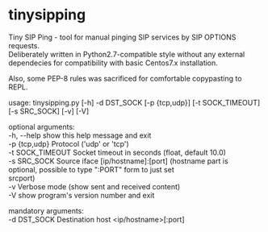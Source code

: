 # tinysipping
Tiny SIP Ping - tool for manual pinging SIP services by SIP OPTIONS requests.  
Deliberately written in Python2.7-compatible style without any external dependecies
for compatibility with basic Centos7.x installation.    
  
Also, some PEP-8 rules was sacrificed for comfortable copypasting to REPL.


  usage: tinysipping.py [-h] -d DST_SOCK [-p {tcp,udp}] [-t SOCK_TIMEOUT]
                      [-s SRC_SOCK] [-v] [-V]  

  optional arguments:  
    -h, --help       show this help message and exit  
    -p {tcp,udp}     Protocol ('udp' or 'tcp')  
    -t SOCK_TIMEOUT  Socket timeout in seconds (float, default 10.0)  
    -s SRC_SOCK      Source iface [ip/hostname]:[port] (hostname part is  
                     optional, possible to type ":PORT" form to just set  
                   srcport)  
    -v               Verbose mode (show sent and received content)  
    -V               show program's version number and exit  

  mandatory arguments:  
    -d DST_SOCK      Destination host <ip/hostname>[:port]  

